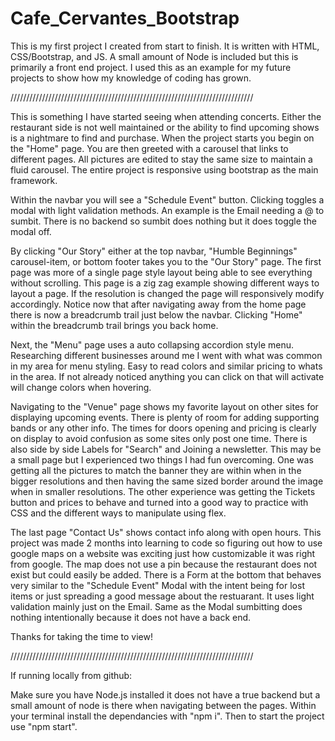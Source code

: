 # Cafe_Cervantes_Bootstrap
This is my first project I created from start to finish.
It is written with HTML, CSS/Bootstrap, and JS.
A small amount of Node is included but this is primarily a front end project.
I used this as an example for my future projects to show how my knowledge
    of coding has grown.

/////////////////////////////////////////////////////////////////////////////

This is something I have started seeing when attending concerts.
Either the restaurant side is not well maintained or the ability to find
    upcoming shows is a nightmare to find and purchase.
When the project starts you begin on the "Home" page.
You are then greeted with a carousel that links to different pages.
All pictures are edited to stay the same size to maintain a fluid carousel.
The entire project is responsive using bootstrap as the main framework.

Within the navbar you will see a "Schedule Event" button.
Clicking toggles a modal with light validation methods.
An example is the Email needing a @ to sumbit.
There is no backend so sumbit does nothing but it does toggle the modal off.

By clicking "Our Story" either at the top navbar, "Humble Beginnings"
    carousel-item, or bottom footer takes you to the "Our Story" page.
The first page was more of a single page style layout being able to see
    everything without scrolling.
This page is a zig zag example showing different ways to layout a page.
If the resolution is changed the page will responsively modify accordingly.
Notice now that after navigating away from the home page there is now a
    breadcrumb trail just below the navbar.
Clicking "Home" within the breadcrumb trail brings you back home.

Next, the "Menu" page uses a auto collapsing accordion style menu.
Researching different businesses around me I went with what was common
    in my area for menu styling.
Easy to read colors and similar pricing to whats in the area.
If not already noticed anything you can click on that will activate
    will change colors when hovering.

Navigating to the "Venue" page shows my favorite layout on other sites
    for displaying upcoming events.
There is plenty of room for adding supporting bands or any other info.
The times for doors opening and pricing is clearly on display to avoid
    confusion as some sites only post one time.
There is also side by side Labels for "Search" and Joining a newsletter.
This may be a small page but I experienced two things I had fun overcoming.
One was getting all the pictures to match the banner they are within
    when in the bigger resolutions and then having the same sized border
    around the image when in smaller resolutions.
The other experience was getting the Tickets button and prices to behave
    and turned into a good way to practice with CSS and the different ways
    to manipulate using flex.

The last page "Contact Us" shows contact info along with open hours.
This project was made 2 months into learning to code so figuring out how
    to use google maps on a website was exciting just how customizable it was
    right from google.
The map does not use a pin because the restaurant does not exist but could
    easily be added.
There is a Form at the bottom that behaves very similar to the "Schedule
    Event" Modal with the intent being for lost items or just spreading
    a good message about the restuarant.
It uses light validation mainly just on the Email.
Same as the Modal sumbitting does nothing intentionally because it does
    not have a back end.

Thanks for taking the time to view!

/////////////////////////////////////////////////////////////////////////////

If running locally from github:

Make sure you have Node.js installed it does not have a true backend but a
    small amount of node is there when navigating between the pages.
Within your terminal install the dependancies with "npm i".
Then to start the project use "npm start".